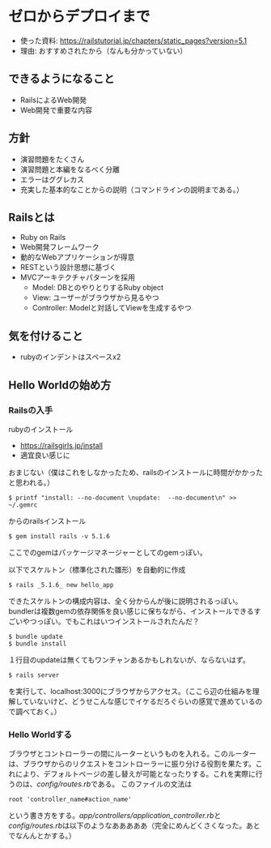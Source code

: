 # ゼロからデプロイまで
- 使った資料: https://railstutorial.jp/chapters/static_pages?version=5.1
- 理由: おすすめされたから（なんも分かっていない）

## できるようになること
- RailsによるWeb開発
- Web開発で重要な内容

## 方針
- 演習問題をたくさん
- 演習問題と本編をなるべく分離
- エラーはググレカス
- 充実した基本的なことからの説明（コマンドラインの説明まである。）

## Railsとは
- Ruby on Rails
- Web開発フレームワーク
- 動的なWebアプリケーションが得意
- RESTという設計思想に基づく
- MVCアーキテクチャパターンを採用
    - Model: DBとのやりとりするRuby object
    - View: ユーザーがブラウザから見るやつ
    - Controller: Modelと対話してViewを生成するやつ

## 気を付けること
- rubyのインデントはスペースx2 

## Hello Worldの始め方
### Railsの入手
rubyのインストール
- https://railsgirls.jp/install
- 適宜良い感じに

おまじない（僕はこれをしなかったため、railsのインストールに時間がかかったと思われる。）
```
$ printf "install: --no-document \nupdate:  --no-document\n" >> ~/.gemrc
```
からのrailsインストール
```
$ gem install rails -v 5.1.6
```
ここでのgemはパッケージマネージャーとしてのgemっぽい。

以下でスケルトン（標準化された雛形）を自動的に作成
```
$ rails _5.1.6_ new hello_app
```
できたスケルトンの構成内容は、全く分からんが後に説明されるっぽい。
bundlerは複数gemの依存関係を良い感じに保ちながら、インストールできるすごいやつっぽい。でもこれはいつインストールされたんだ？

```
$ bundle update
$ bundle install
```
１行目のupdateは無くてもワンチャンあるかもしれないが、ならないはず。
```
$ rails server
```
を実行して、localhost:3000にブラウザからアクセス。（ここら辺の仕組みを理解していないけど、どうせこんな感じでイケるだろぐらいの感覚で進めているので調べておく。）

### Hello Worldする
ブラウザとコントローラーの間にルーターというものを入れる。このルーターは、ブラウザからのリクエストをコントローラーに振り分ける役割を果たす。これにより、デフォルトページの差し替えが可能となったりする。これを実際に行うのは、*config/routes.rb*である。
このファイルの文法は
```
root 'controller_name#action_name'
```
という書き方をする。*app/controllers/application_controller.rb*と*config/routes.rb*は以下のようなあああああ（完全にめんどくさくなった。あとでなんんとかする。）










